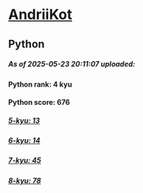 # [AndriiKot](https://www.codewars.com/users/AndriiKot) 
## Python

##### As of 2025-05-23 20:11:07 uploaded:

#### Python rank: 4 kyu

#### Python score: 676

##### [5-kyu: 13](https://github.com/AndriiKot/Python__CodeWars/tree/main/kyu-5)

##### [6-kyu: 14](https://github.com/AndriiKot/Python__CodeWars/tree/main/kyu-6)

##### [7-kyu: 45](https://github.com/AndriiKot/Python__CodeWars/tree/main/kyu-7)

##### [8-kyu: 78](https://github.com/AndriiKot/Python__CodeWars/tree/main/kyu-8)


